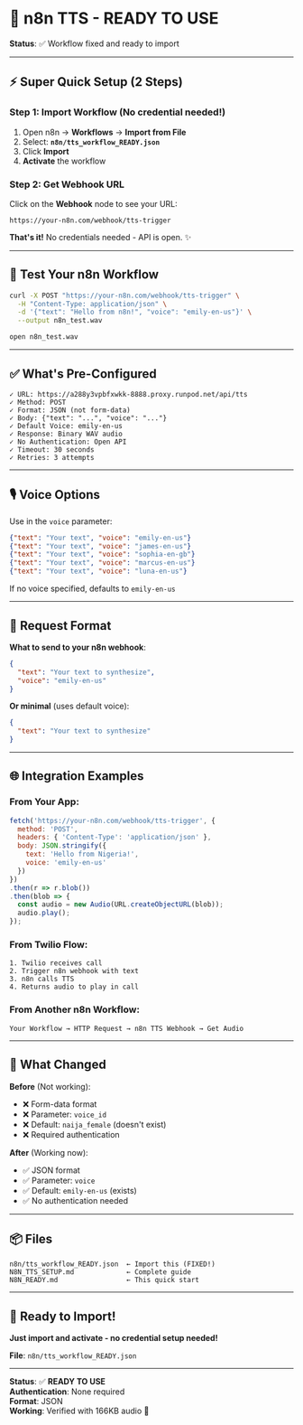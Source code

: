 # 🔄 n8n TTS - READY TO USE

**Status**: ✅ Workflow fixed and ready to import

---

## ⚡ **Super Quick Setup (2 Steps)**

### **Step 1: Import Workflow** (No credential needed!)

1. Open n8n → **Workflows** → **Import from File**
2. Select: **`n8n/tts_workflow_READY.json`**
3. Click **Import**
4. **Activate** the workflow

### **Step 2: Get Webhook URL**

Click on the **Webhook** node to see your URL:
```
https://your-n8n.com/webhook/tts-trigger
```

**That's it!** No credentials needed - API is open. ✨

---

## 🧪 **Test Your n8n Workflow**

```bash
curl -X POST "https://your-n8n.com/webhook/tts-trigger" \
  -H "Content-Type: application/json" \
  -d '{"text": "Hello from n8n!", "voice": "emily-en-us"}' \
  --output n8n_test.wav

open n8n_test.wav
```

---

## ✅ **What's Pre-Configured**

```
✓ URL: https://a288y3vpbfxwkk-8888.proxy.runpod.net/api/tts
✓ Method: POST
✓ Format: JSON (not form-data)
✓ Body: {"text": "...", "voice": "..."}
✓ Default Voice: emily-en-us
✓ Response: Binary WAV audio
✓ No Authentication: Open API
✓ Timeout: 30 seconds
✓ Retries: 3 attempts
```

---

## 🎙️ **Voice Options**

Use in the `voice` parameter:

```json
{"text": "Your text", "voice": "emily-en-us"}
{"text": "Your text", "voice": "james-en-us"}
{"text": "Your text", "voice": "sophia-en-gb"}
{"text": "Your text", "voice": "marcus-en-us"}
{"text": "Your text", "voice": "luna-en-us"}
```

If no voice specified, defaults to `emily-en-us`

---

## 📝 **Request Format**

**What to send to your n8n webhook**:

```json
{
  "text": "Your text to synthesize",
  "voice": "emily-en-us"
}
```

**Or minimal** (uses default voice):
```json
{
  "text": "Your text to synthesize"
}
```

---

## 🌐 **Integration Examples**

### From Your App:
```javascript
fetch('https://your-n8n.com/webhook/tts-trigger', {
  method: 'POST',
  headers: { 'Content-Type': 'application/json' },
  body: JSON.stringify({
    text: 'Hello from Nigeria!',
    voice: 'emily-en-us'
  })
})
.then(r => r.blob())
.then(blob => {
  const audio = new Audio(URL.createObjectURL(blob));
  audio.play();
});
```

### From Twilio Flow:
```
1. Twilio receives call
2. Trigger n8n webhook with text
3. n8n calls TTS
4. Returns audio to play in call
```

### From Another n8n Workflow:
```
Your Workflow → HTTP Request → n8n TTS Webhook → Get Audio
```

---

## 🚀 **What Changed**

**Before** (Not working):
- ❌ Form-data format
- ❌ Parameter: `voice_id`
- ❌ Default: `naija_female` (doesn't exist)
- ❌ Required authentication

**After** (Working now):
- ✅ JSON format
- ✅ Parameter: `voice`
- ✅ Default: `emily-en-us` (exists)
- ✅ No authentication needed

---

## 📦 **Files**

```
n8n/tts_workflow_READY.json  ← Import this (FIXED!)
N8N_TTS_SETUP.md             ← Complete guide
N8N_READY.md                 ← This quick start
```

---

## 🎯 **Ready to Import!**

**Just import and activate - no credential setup needed!**

**File**: `n8n/tts_workflow_READY.json`

---

**Status**: ✅ **READY TO USE**  
**Authentication**: None required  
**Format**: JSON  
**Working**: Verified with 166KB audio 🎉

